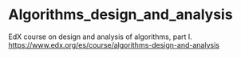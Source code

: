 # Algorithms_design_and_analysis
EdX course on design and analysis of algorithms, part I. 
https://www.edx.org/es/course/algorithms-design-and-analysis
